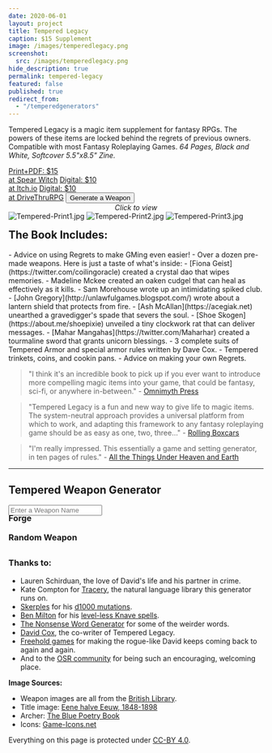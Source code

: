 ```yaml
---
date: 2020-06-01
layout: project
title: Tempered Legacy
caption: $15 Supplement
image: /images/temperedlegacy.png
screenshot:
  src: /images/temperedlegacy.png
hide_description: true
permalink: tempered-legacy
featured: false
published: true
redirect_from:
  - "/temperedgenerators"
---
```


Tempered Legacy is a magic item supplement for fantasy RPGs. The powers of these items are locked behind the regrets of previous owners. Compatible with most Fantasy Roleplaying Games. *64 Pages, Black and White, Softcover 5.5"x8.5" Zine.*

<div class="shopping-buttons">
<a target="_blank" href="https://spearwitch.com/products/tempered-legacy" class="btn btn-primary spearBTN">Print+PDF: $15<br>at Spear Witch</a>
<a target="_blank" href="https://davidschirduan.itch.io/tempered-legacy" class="btn btn-primary itchBTN">Digital: $10<br>at Itch.io</a>
<a target="_blank" href="https://www.drivethrurpg.com/product/318164/Tempered-Legacy" class="btn btn-primary dtrpgBTN">Digital: $10<br>at DriveThruRPG</a>
<button class="btn btn-primary" onClick="document.getElementById('generatorHeader').scrollIntoView();">Generate a Weapon</button>
</div>

<div id="images" class="shopping-images">
<p style="margin: 0px;padding:0px;text-align:center;font-style:italic;">Click to view</p>
<img src="/images/Tempered-Print1.jpg" alt="Tempered-Print1.jpg">
<img src="/images/Tempered-Print2.jpg" alt="Tempered-Print2.jpg">
<img src="/images/Tempered-Print3.jpg" alt="Tempered-Print3.jpg">
</div>

<h2 style="margin-top:1rem;">The Book Includes:</h2>
- Advice on using Regrets to make GMing even easier!
- Over a dozen pre-made weapons. Here is just a taste of what's inside:
  - [Fiona Geist](https://twitter.com/coilingoracle) created a crystal dao that wipes memories.
  - Madeline Mckee created an oaken cudgel that can heal as effectively as it kills.
  - Sam Morehouse wrote up an intimidating spiked club.
  - [John Gregory](http://unlawfulgames.blogspot.com/) wrote about a lantern shield that protects from fire.
  - [Ash McAllan](https://acegiak.net) unearthed a gravedigger's spade that severs the soul.
  - [Shoe Skogen](https://about.me/shoepixie) unveiled a tiny clockwork rat that can deliver messages.
  - [Mahar Mangahas](https://twitter.com/Maharhar) created a tourmaline sword that grants unicorn blessings.
- 3 complete suits of Tempered Armor  and special armor rules written by Dave Cox.
- Tempered trinkets, coins, and cookin pans.
- Advice on making your own Regrets.

> "I think it's an incredible book to pick up if you ever want to introduce more compelling magic items into your game, that could be fantasy, sci-fi, or anywhere in-between." - [Omnimyth Press](https://omnimyth.press/review-tempered-legacy/)

> "Tempered Legacy is a fun and new way to give life to magic items. The system-neutral approach provides a universal platform from which to work, and adapting this framework to any fantasy roleplaying game should be as easy as one, two, three…" - [Rolling Boxcars](https://rollingboxcars.com/2020/08/31/unlocking-potential-a-review-of-tempered-legacy/)

> "I'm really impressed. This essentially a game and setting generator, in ten pages of rules." - [All the Things Under Heaven and Earth](http://allthethings123.blogspot.com/2020/09/tempered-legacy-first-impressions.html)

<hr id="generatorHeader" class="endShoppingImages">

## Tempered Weapon Generator

<div class="row" style="justify-content: space-around !important;margin-bottom:30px;align-items: center;">
  <div class="col-md-5 col-10 noPadding">
    <input class="TLtextbox" type="text" id="searchName" placeholder="Enter a Weapon Name">
    <a class="btn wyrd-btn" onclick="tl_search()"><h3 style="margin:-5px 0px;">Forge</h3></a>
  </div>
  <div class="col-md-5 col-10 noPadding">
    <a class="btn wyrd-btn" onclick="tl_generate()"><h3>Random Weapon</h3></a>
  </div>
  
</div>

<div class="container generatorCard" id="weaponCard" style="display:none;">
  <p id="saveCharacter" style="text-align:center;"></p>
  <h2 id="weaponName" style="margin-top:0px;">Silver Rapier</h2>
  <p id="weaponDesc">A simple but well-crafted blade</p>
  <p><img id="weaponImg" src="/images/TemperedWeapons/Sword.png" style="background: black; width: 100%;"></p>
  <div id="temperedSlots">
  </div>
  <!--<div id="interacting"></div>-->
</div>

### Thanks to:

- Lauren Schirduan, the love of David's life and his partner in crime.
- Kate Compton for [Tracery](https://github.com/galaxykate/tracery/tree/tracery2), the natural language library this generator runs on.
- [Skerples](https://coinsandscrolls.blogspot.com/) for his [d1000
mutations](https://coinsandscrolls.blogspot.com/2019/11/osr-1d1000-mutations.html).
- [Ben Milton](http://questingblog.com/) for his [level-less Knave spells](https://questingbeast.itch.io/knave).
- [The Nonsense Word Generator](http://soybomb.com/tricks/words/) for some of the weirder words.
- [David Cox](https://www.davecox.design/), the co-writer of Tempered Legacy.
- [Freehold games](http://www.cavesofqud.com/) for making the rogue-like David keeps coming back to again and again.
- And to the [OSR community](https://discord.gg/kJjMvC) for being such an encouraging, welcoming place.

**Image Sources:**

- Weapon images are all from the [British Library](https://www.flickr.com/photos/britishlibrary).
- Title image: [Eene halve Eeuw, 1848-1898](https://www.flickr.com/photos/britishlibrary/11292680064)
- Archer: [The Blue Poetry Book](https://www.flickr.com/photos/britishlibrary/11298236855)
- Icons: [Game-Icons.net](https://game-icons.net/)

Everything on this page is protected under [CC-BY 4.0](https://creativecommons.org/licenses/by/4.0/).

<script async src="/assets/js/seedrandom.min.js" language="javascript" type="text/javascript"></script>
<script async src="/assets/js/mods-eng-basic.js" language="javascript" type="text/javascript"></script>
<script async src="/assets/js/tracery.js" language="javascript" type="text/javascript"></script>
<script async src="/assets/generator_resources/temperedgenerators.js" language="javascript" type="text/javascript"></script>

<link href="/assets/viewer.css" rel="stylesheet">
<script async src="/assets/js/viewer.js" language="javascript" type="text/javascript"></script>
<script>
window.addEventListener('DOMContentLoaded', function () {
  var galley = document.getElementById('images');
  var viewer = new Viewer(galley,{navbar: 0, title:0, toolbar:0});
});
</script>
